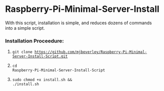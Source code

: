 Raspberry-Pi-Minimal-Server-Install
==========================================
<p>With this script, installation is simple, and reduces dozens of commands into a simple script.</p>

<h3>Installation Proceedure:</h3>

1. <code>git clone https://github.com/mjbeverley/Raspberry-Pi-Minimal-Server-Install-Script.git</code>

2. <code>cd Raspberry-Pi-Minimal-Server-Install-Script</code>

3. <code>sudo chmod +x install.sh && ./install.sh</code>

